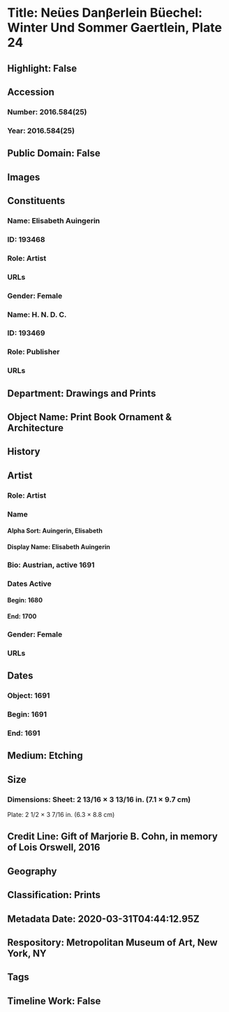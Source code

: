 # Title: Neües Danβerlein Büechel: Winter Und Sommer Gaertlein, Plate 24
## Highlight: False
## Accession
### Number: 2016.584(25)
### Year: 2016.584(25)
## Public Domain: False
## Images
## Constituents
### Name: Elisabeth Auingerin
### ID: 193468
### Role: Artist
### URLs
### Gender: Female
### Name: H. N. D. C.
### ID: 193469
### Role: Publisher
### URLs
## Department: Drawings and Prints
## Object Name: Print Book Ornament & Architecture
## History
## Artist
### Role: Artist
### Name
#### Alpha Sort: Auingerin, Elisabeth
#### Display Name: Elisabeth Auingerin
### Bio: Austrian, active 1691
### Dates Active
#### Begin: 1680
#### End: 1700
### Gender: Female
### URLs
## Dates
### Object: 1691
### Begin: 1691
### End: 1691
## Medium: Etching
## Size
### Dimensions: Sheet: 2 13/16 × 3 13/16 in. (7.1 × 9.7 cm)
Plate: 2 1/2 × 3 7/16 in. (6.3 × 8.8 cm)
## Credit Line: Gift of Marjorie B. Cohn, in memory of Lois Orswell, 2016
## Geography
## Classification: Prints
## Metadata Date: 2020-03-31T04:44:12.95Z
## Respository: Metropolitan Museum of Art, New York, NY
## Tags
## Timeline Work: False